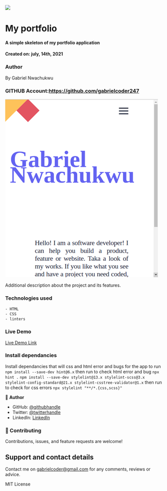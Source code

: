 ![](https://img.shields.io/badge/Microverse-blueviolet)

# My portfolio

 #### A simple skeleton of my portfolio application
 #### Created on: july, 14th,  2021

### Author
By Gabriel Nwachukwu

### GITHUB Account:**https://github.com/gabrielcoder247**




![screenshot](images/my-portfolio-1.png)

Additional description about the project and its features.


### Technologies used
    - HTML
    - CSS
    - linters



### Live Demo

[Live Demo Link](https://github.com/gabrielcoder247/my-portfolio/)


### Install dependancies
Install dependancies that will css and html error and bugs for the app to run
`npm install --save-dev hint@6.x` then run to check html error and bug `npx hint .`
`npm install --save-dev stylelint@13.x stylelint-scss@3.x stylelint-config-standard@21.x stylelint-csstree-validator@1.x` then run to check for css errors `npx stylelint "**/*.{css,scss}"`






👤 **Author**

- GitHub: [@githubhandle](https://github.com/gabrielcoder247)
- Twitter: [@twitterhandle](https://twitter.com/twitterhandle)
- LinkedIn: [LinkedIn](https://linkedin.com/in/gabrielcoder247)

### 🤝 Contributing

Contributions, issues, and feature requests are welcome!

## Support and contact details
Contact me on gabrielcoder@gmail.com for any comments, reviews or advice.


 MIT License















